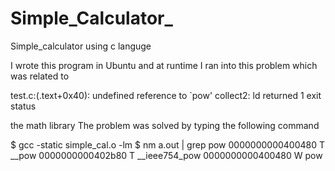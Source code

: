 # Simple_Calculator_
Simple_calculator using c languge 


I wrote this program in Ubuntu and at runtime
I ran into this problem which was related to

test.c:(.text+0x40): undefined reference to `pow'
collect2: ld returned 1 exit status

the math library The problem was solved by typing the following command




$ gcc -static simple_cal.o -lm
$ nm a.out | grep pow
0000000000400480 T __pow
0000000000402b80 T __ieee754_pow
0000000000400480 W pow
